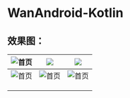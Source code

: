 # WanAndroid-Kotlin
## 效果图：
| ![首页](https://raw.githubusercontent.com/xing16/WanAndroid-Kotlin/master/ScreenShot/首页.png) | ![](https://raw.githubusercontent.com/xing16/WanAndroid-Kotlin/master/ScreenShot/首页.png) | ![](https://raw.githubusercontent.com/xing16/WanAndroid-Kotlin/master/ScreenShot/首页.png) |
| ------------------------------------------------------------ | ------------------------------------------------------------ | ------------------------------------------------------------ |
| ![首页](https://raw.githubusercontent.com/xing16/WanAndroid-Kotlin/master/ScreenShot/首页.png) | ![首页](https://raw.githubusercontent.com/xing16/WanAndroid-Kotlin/master/ScreenShot/首页.png) | ![首页](https://raw.githubusercontent.com/xing16/WanAndroid-Kotlin/master/ScreenShot/首页.png) |
|                                                              |                                                              |                                                              |
|                                                              |                                                              |                                                              |
|                                                              |                                                              |                                                              |





